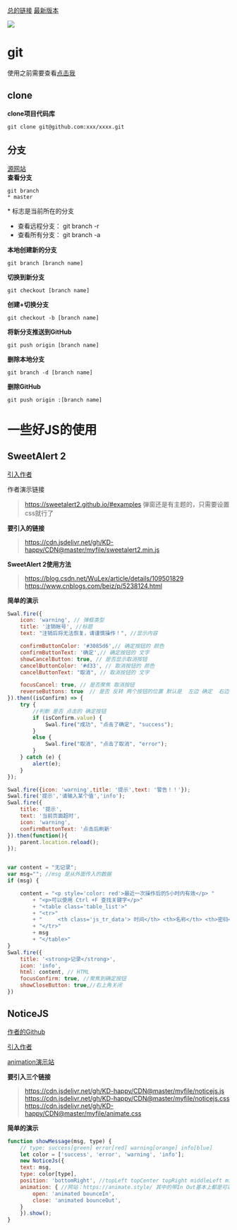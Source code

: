 [总的链接](https://cdn.jsdelivr.net/gh/KD-happy/CDN@master/)         [最新版本](https://cdn.jsdelivr.net/gh/KD-happy/CDN@latest/) 

[![](https://data.jsdelivr.com/v1/package/gh/KD-happy/CDN/badge)](https://www.jsdelivr.com/package/gh/KD-happy/CDN)

# git

使用之前需要查看[点击我](https://blog.csdn.net/guankangqiang/article/details/80525539)


## clone

**clone项目代码库**
```git
git clone git@github.com:xxx/xxxx.git
```

## 分支
[源网站](https://www.jianshu.com/p/7ebb0286444f)  
**查看分支**

```git
git branch
* master
```
\* 标志是当前所在的分支
- 查看远程分支： git branch -r
- 查看所有分支： git branch -a

**本地创建新的分支**
```git
git branch [branch name]
```

**切换到新分支**
```git
git checkout [branch name]
```

**创建+切换分支**
```git
git checkout -b [branch name]
```

**将新分支推送到GitHub**
```git
git push origin [branch name]
```

**删除本地分支**
```git
git branch -d [branch name]
```

**删除GitHub**
```git
git push origin :[branch name]
```

# 一些好JS的使用

## SweetAlert 2

[引入作者](https://cdn.jsdelivr.net/npm/sweetalert2@latest/)

作者演示链接

> https://sweetalert2.github.io/#examples
> 弹窗还是有主题的，只需要设置css就行了

**要引入的链接**

> https://cdn.jsdelivr.net/gh/KD-happy/CDN@master/myfile/sweetalert2.min.js

**SweetAlert 2使用方法**

> https://blog.csdn.net/WuLex/article/details/109501829  
> https://www.cnblogs.com/beiz/p/5238124.html  

**简单的演示**

```javascript
Swal.fire({
    icon: 'warning', // 弹框类型
    title: '注销帐号', //标题
    text: "注销后将无法恢复，请谨慎操作！", //显示内容            

    confirmButtonColor: '#3085d6',// 确定按钮的 颜色
    confirmButtonText: '确定',// 确定按钮的 文字
    showCancelButton: true, // 是否显示取消按钮
    cancelButtonColor: '#d33', // 取消按钮的 颜色
    cancelButtonText: "取消", // 取消按钮的 文字

    focusCancel: true, // 是否聚焦 取消按钮
    reverseButtons: true  // 是否 反转 两个按钮的位置 默认是  左边 确定  右边 取消
}).then((isConfirm) => {
    try {
        //判断 是否 点击的 确定按钮
        if (isConfirm.value) {
            Swal.fire("成功", "点击了确定", "success");
        }
        else {
            Swal.fire("取消", "点击了取消", "error");
        }
    } catch (e) {
        alert(e);
    }
});

Swal.fire({icon: 'warning',title: '提示',text: '警告！！'});
Swal.fire('提示','请输入某个值','info');
Swal.fire({
    title: '提示',
    text: '当前页面超时',
    icon: 'warning',
    confirmButtonText: '点击后刷新'
}).then(function(){
    parent.location.reload();
});


var content = "无记录";
var msg=""; //msg 是从外面传入的数据
if (msg) {

    content = "<p style='color: red'>最近一次操作后的5小时内有效</p> "
        + "<p>可以使用 Ctrl +F 查找关键字</p>"
        + "<table class='table_list'>"
        + "<tr>"
        + "     <th class='js_tr_data'> 时间</th> <th>名称</th> <th>密码</th>"
        + "</tr>"
        + msg
        + "</table>"
}
Swal.fire({
    title: '<strong>记录</strong>',
    icon: 'info',
    html: content, // HTML
    focusConfirm: true, //聚焦到确定按钮
    showCloseButton: true,//右上角关闭
})
```


## NoticeJS

[作者的Github](https://github.com/alihesari/notice.js)

[引入作者](https://cdn.jsdelivr.net/gh/alihesari/notice.js@master/dist/)

[animation演示站](https://animate.style/)

**要引入三个链接**

> https://cdn.jsdelivr.net/gh/KD-happy/CDN@master/myfile/noticejs.js  
> https://cdn.jsdelivr.net/gh/KD-happy/CDN@master/myfile/noticejs.css  
> https://cdn.jsdelivr.net/gh/KD-happy/CDN@master/myfile/animate.css  

**简单的演示**

```javascript
function showMessage(msg, type) {
    // type: success[green] error[red] warning[orange] info[blue]
    let color = ['success', 'error', 'warning', 'info'];
    new NoticeJs({
    text: msg,
    type: color[type],
    position: 'bottomRight', //topLeft topCenter topRight middleLeft middleCenter middleRight bottomLeft bottomCenter bottomRight
    animation: { //网站：https://animate.style/ 其中的带In Out基本上都是可以用的 但是要一一对应
        open: 'animated bounceIn',
        close: 'animated bounceOut',
    }
    }).show();
}
```
